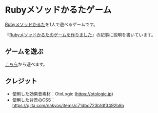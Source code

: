 # Rubyメソッドかるたゲーム

[Rubyメソッドかるた](https://blog.agile.esm.co.jp/entry/ruby-method-karuta)を1人で遊べるゲームです。

『[Rubyメソッドかるたのゲームを作りました](https://blog.agile.esm.co.jp/entry/ruby-method-karuta-game)』の記事に説明を書いています。

## ゲームを遊ぶ

[こちら](https://wai-doi.github.io/ruby-method-karuta/)から遊べます。

## クレジット

- 使用した効果音素材：OtoLogic (https://otologic.jp)
- 使用した背景のCSS：https://qiita.com/nakyos/items/c71dbd723b1df3492b9a
